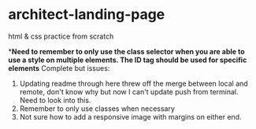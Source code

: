 # architect-landing-page
html &amp; css practice from scratch

***Need to remember to only use the class selector when you are able to use a style on multiple elements. The ID tag should be used for specific elements**
Complete but issues:
1) Updating readme through here threw off the merge between local and remote, don't know why but now I can't update push from terminal. Need to look into this.
2) Remember to only use classes when necessary
3) Not sure how to add a responsive image with margins on either end.

